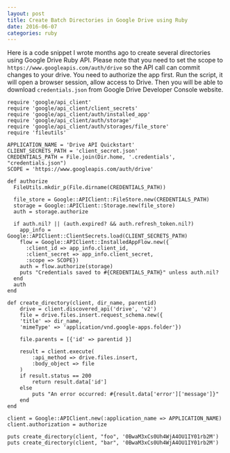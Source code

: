 ```yaml
---
layout: post
title: Create Batch Directories in Google Drive using Ruby
date: 2016-06-07
categories: ruby
---
```


Here is a code snippet I wrote months ago to create several directories using Google Drive Ruby API. Please note that you need to set the scope to `https://www.googleapis.com/auth/drive` so the API call can commit changes to your drive. You need to authorize the app first. Run the script, it will open a browser session, allow access to Drive. Then you will be able to download `credentials.json` from Google Drive Developer Console website.

```
require 'google/api_client'
require 'google/api_client/client_secrets'
require 'google/api_client/auth/installed_app'
require 'google/api_client/auth/storage'
require 'google/api_client/auth/storages/file_store'
require 'fileutils'

APPLICATION_NAME = 'Drive API Quickstart'
CLIENT_SECRETS_PATH = 'client_secret.json'
CREDENTIALS_PATH = File.join(Dir.home, '.credentials', "credentials.json")
SCOPE = 'https://www.googleapis.com/auth/drive'

def authorize
  FileUtils.mkdir_p(File.dirname(CREDENTIALS_PATH))

  file_store = Google::APIClient::FileStore.new(CREDENTIALS_PATH)
  storage = Google::APIClient::Storage.new(file_store)
  auth = storage.authorize

  if auth.nil? || (auth.expired? && auth.refresh_token.nil?)
    app_info = Google::APIClient::ClientSecrets.load(CLIENT_SECRETS_PATH)
    flow = Google::APIClient::InstalledAppFlow.new({
      :client_id => app_info.client_id,
      :client_secret => app_info.client_secret,
      :scope => SCOPE})
    auth = flow.authorize(storage)
    puts "Credentials saved to #{CREDENTIALS_PATH}" unless auth.nil?
  end
  auth
end

def create_directory(client, dir_name, parentid)
    drive = client.discovered_api('drive', 'v2')
    file = drive.files.insert.request_schema.new({
    'title' => dir_name,
    'mimeType' => 'application/vnd.google-apps.folder'})

    file.parents = [{'id' => parentid }]

    result = client.execute(
        :api_method => drive.files.insert,
        :body_object => file
    )
    if result.status == 200
        return result.data['id']
    else
        puts "An error occurred: #{result.data['error']['message']}"
    end
end

client = Google::APIClient.new(:application_name => APPLICATION_NAME)
client.authorization = authorize

puts create_directory(client, "foo", '0BwaM3xCs0Uh4WjA4OU1IY01rb2M')
puts create_directory(client, "bar", '0BwaM3xCs0Uh4WjA4OU1IY01rb2M')
```
